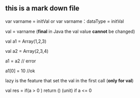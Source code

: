 ## this is a mark down file

var varname = initVal or var varname：dataType = initVal

val = varname (**final** in Java the val value **cannot** be changed) 

val a1 = Array(1,2,3)

val a2 = Array(2,3,4)

a1 = a2 // error   

a1[0] = 10 //ok

lazy is the feature that set the val in the first call (**only for val**)

val res = if(a > 0 ) return () (unit) if a <= 0
